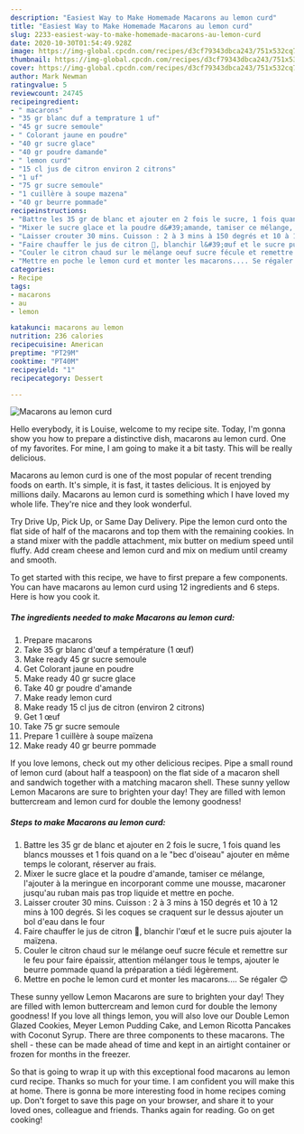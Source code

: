 ```yaml
---
description: "Easiest Way to Make Homemade Macarons au lemon curd"
title: "Easiest Way to Make Homemade Macarons au lemon curd"
slug: 2233-easiest-way-to-make-homemade-macarons-au-lemon-curd
date: 2020-10-30T01:54:49.928Z
image: https://img-global.cpcdn.com/recipes/d3cf79343dbca243/751x532cq70/macarons-au-lemon-curd-photo-principale-de-la-recette.jpg
thumbnail: https://img-global.cpcdn.com/recipes/d3cf79343dbca243/751x532cq70/macarons-au-lemon-curd-photo-principale-de-la-recette.jpg
cover: https://img-global.cpcdn.com/recipes/d3cf79343dbca243/751x532cq70/macarons-au-lemon-curd-photo-principale-de-la-recette.jpg
author: Mark Newman
ratingvalue: 5
reviewcount: 24745
recipeingredient:
- " macarons"
- "35 gr blanc duf a temprature 1 uf"
- "45 gr sucre semoule"
- " Colorant jaune en poudre"
- "40 gr sucre glace"
- "40 gr poudre damande"
- " lemon curd"
- "15 cl jus de citron environ 2 citrons"
- "1 uf"
- "75 gr sucre semoule"
- "1 cuillère à soupe mazena"
- "40 gr beurre pommade"
recipeinstructions:
- "Battre les 35 gr de blanc et ajouter en 2 fois le sucre, 1 fois quand les blancs mousses et 1 fois quand on a le &#34;bec d&#39;oiseau&#34; ajouter en même temps le colorant, réserver au frais."
- "Mixer le sucre glace et la poudre d&#39;amande, tamiser ce mélange, l&#39;ajouter à la meringue en incorporant comme une mousse, macaroner jusqu&#39;au ruban mais pas trop liquide et mettre en poche."
- "Laisser crouter 30 mins. Cuisson : 2 à 3 mins à 150 degrés et 10 à 12 mins à 100 degrés. Si les coques se craquent sur le dessus ajouter un bol d&#39;eau dans le four"
- "Faire chauffer le jus de citron 🍋, blanchir l&#39;œuf et le sucre puis ajouter la maïzena."
- "Couler le citron chaud sur le mélange oeuf sucre fécule et remettre sur le feu pour faire épaissir, attention mélanger tous le temps, ajouter le beurre pommade quand la préparation a tiédi légèrement."
- "Mettre en poche le lemon curd et monter les macarons.... Se régaler 😊"
categories:
- Recipe
tags:
- macarons
- au
- lemon

katakunci: macarons au lemon 
nutrition: 236 calories
recipecuisine: American
preptime: "PT29M"
cooktime: "PT40M"
recipeyield: "1"
recipecategory: Dessert

---
```



![Macarons au lemon curd](https://img-global.cpcdn.com/recipes/d3cf79343dbca243/751x532cq70/macarons-au-lemon-curd-photo-principale-de-la-recette.jpg)

Hello everybody, it is Louise, welcome to my recipe site. Today, I'm gonna show you how to prepare a distinctive dish, macarons au lemon curd. One of my favorites. For mine, I am going to make it a bit tasty. This will be really delicious.

Macarons au lemon curd is one of the most popular of recent trending foods on earth. It's simple, it is fast, it tastes delicious. It is enjoyed by millions daily. Macarons au lemon curd is something which I have loved my whole life. They're nice and they look wonderful.

Try Drive Up, Pick Up, or Same Day Delivery. Pipe the lemon curd onto the flat side of half of the macarons and top them with the remaining cookies. In a stand mixer with the paddle attachment, mix butter on medium speed until fluffy. Add cream cheese and lemon curd and mix on medium until creamy and smooth.


To get started with this recipe, we have to first prepare a few components. You can have macarons au lemon curd using 12 ingredients and 6 steps. Here is how you cook it.

<!--inarticleads1-->

##### The ingredients needed to make Macarons au lemon curd:

1. Prepare  macarons
1. Take 35 gr blanc d&#39;œuf a température (1 œuf)
1. Make ready 45 gr sucre semoule
1. Get  Colorant jaune en poudre
1. Make ready 40 gr sucre glace
1. Take 40 gr poudre d&#39;amande
1. Make ready  lemon curd
1. Make ready 15 cl jus de citron (environ 2 citrons)
1. Get 1 œuf
1. Take 75 gr sucre semoule
1. Prepare 1 cuillère à soupe maïzena
1. Make ready 40 gr beurre pommade


If you love lemons, check out my other delicious recipes. Pipe a small round of lemon curd (about half a teaspoon) on the flat side of a macaron shell and sandwich together with a matching macaron shell. These sunny yellow Lemon Macarons are sure to brighten your day! They are filled with lemon buttercream and lemon curd for double the lemony goodness! 

<!--inarticleads2-->

##### Steps to make Macarons au lemon curd:

1. Battre les 35 gr de blanc et ajouter en 2 fois le sucre, 1 fois quand les blancs mousses et 1 fois quand on a le &#34;bec d&#39;oiseau&#34; ajouter en même temps le colorant, réserver au frais.
1. Mixer le sucre glace et la poudre d&#39;amande, tamiser ce mélange, l&#39;ajouter à la meringue en incorporant comme une mousse, macaroner jusqu&#39;au ruban mais pas trop liquide et mettre en poche.
1. Laisser crouter 30 mins. Cuisson : 2 à 3 mins à 150 degrés et 10 à 12 mins à 100 degrés. Si les coques se craquent sur le dessus ajouter un bol d&#39;eau dans le four
1. Faire chauffer le jus de citron 🍋, blanchir l&#39;œuf et le sucre puis ajouter la maïzena.
1. Couler le citron chaud sur le mélange oeuf sucre fécule et remettre sur le feu pour faire épaissir, attention mélanger tous le temps, ajouter le beurre pommade quand la préparation a tiédi légèrement.
1. Mettre en poche le lemon curd et monter les macarons.... Se régaler 😊


These sunny yellow Lemon Macarons are sure to brighten your day! They are filled with lemon buttercream and lemon curd for double the lemony goodness! If you love all things lemon, you will also love our Double Lemon Glazed Cookies, Meyer Lemon Pudding Cake, and Lemon Ricotta Pancakes with Coconut Syrup. There are three components to these macarons. The shell - these can be made ahead of time and kept in an airtight container or frozen for months in the freezer. 

So that is going to wrap it up with this exceptional food macarons au lemon curd recipe. Thanks so much for your time. I am confident you will make this at home. There is gonna be more interesting food in home recipes coming up. Don't forget to save this page on your browser, and share it to your loved ones, colleague and friends. Thanks again for reading. Go on get cooking!
